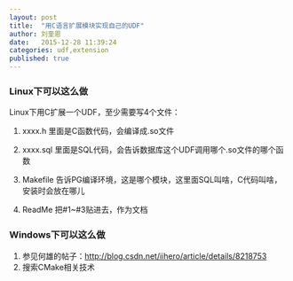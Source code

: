 ```yaml
---
layout: post
title:  "用C语言扩展模块实现自己的UDF"
author: 刘奎恩
date:   2015-12-28 11:39:24
categories: udf,extension
published: true
---
```


### Linux下可以这么做

Linux下用C扩展一个UDF，至少需要写4个文件：

1. xxxx.h
  里面是C函数代码，会编译成.so文件

2. xxxx.sql
  里面是SQL代码，会告诉数据库这个UDF调用哪个.so文件的哪个函数

3. Makefile
  告诉PG编译环境，这是哪个模块，这里面SQL叫啥，C代码叫啥，安装时会放在哪儿

4. ReadMe
  把#1~#3贴进去，作为文档

### Windows下可以这么做

  1. 参见何雄的帖子：http://blog.csdn.net/iihero/article/details/8218753
  2. 搜索CMake相关技术
